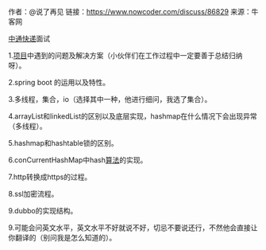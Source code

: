 作者：@说了再见
链接：https://www.nowcoder.com/discuss/86829
来源：牛客网

[中通快递]()面试  

   1.[项目]()中遇到的问题及解决方案（小伙伴们在工作过程中一定要善于总结归纳呀）。  

   2.spring boot 的运用以及特性。  

   3.多线程，集合，io（选择其中一种，他进行细问，我选了集合）。  

   4.arrayList和linkedList的区别以及底层实现，hashmap在什么情况下会出现异常（多线程）。  

   5.hashmap和hashtable锁的区别。  

   6.conCurrentHashMap中hash[算法]()的实现。  

   7.http转换成https的过程。  

   8.ssl加密流程。  

   9.dubbo的实现结构。  

   9.可能会问英文水平，英文水平不好就说不好，切忌不要说还行，不然他会直接让你翻译的（别问我是怎么知道的）。